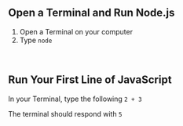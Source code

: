 ## Open a Terminal and Run Node.js

1. Open a Terminal on your computer
2. Type `node`

<br>


## Run Your First Line of JavaScript
In your Terminal, type the following
`2 + 3`

The terminal should respond with
`5`

